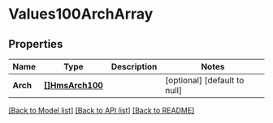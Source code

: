# Values100ArchArray

## Properties
Name | Type | Description | Notes
------------ | ------------- | ------------- | -------------
**Arch** | [**[]HmsArch100**](HMSArch.1.0.0.md) |  | [optional] [default to null]

[[Back to Model list]](../README.md#documentation-for-models) [[Back to API list]](../README.md#documentation-for-api-endpoints) [[Back to README]](../README.md)

